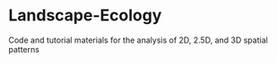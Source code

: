 # Landscape-Ecology
Code and tutorial materials for the analysis of 2D, 2.5D, and 3D spatial patterns

